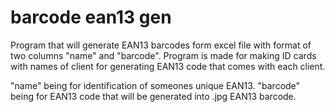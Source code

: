 # barcode ean13 gen
 Program that will generate EAN13 barcodes form excel file with format of two columns "name" and "barcode". Program is made for making ID cards with 
names of client for generating EAN13 code that comes with each client.

"name" being for identification of someones unique EAN13.
"barcode" being for EAN13 code that will be generated into .jpg EAN13 barcode.

